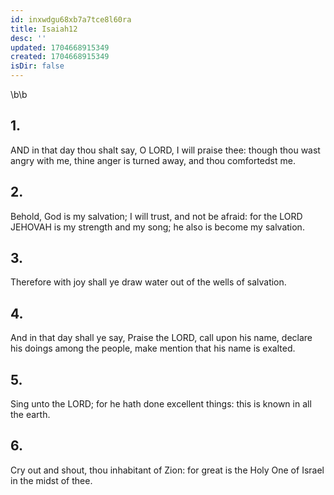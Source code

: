```yaml
---
id: inxwdgu68xb7a7tce8l60ra
title: Isaiah12
desc: ''
updated: 1704668915349
created: 1704668915349
isDir: false
---
```

\b\b
## 1.
AND in that day thou shalt say, O LORD, I will praise thee: though thou wast angry with me, thine anger is turned away, and thou comfortedst me.
## 2.
Behold, God is my salvation; I will trust, and not be afraid: for the LORD JEHOVAH is my strength and my song; he also is become my salvation.
## 3.
Therefore with joy shall ye draw water out of the wells of salvation.
## 4.
And in that day shall ye say, Praise the LORD, call upon his name, declare his doings among the people, make mention that his name is exalted.
## 5.
Sing unto the LORD; for he hath done excellent things: this is known in all the earth.
## 6.
Cry out and shout, thou inhabitant of Zion: for great is the Holy One of Israel in the midst of thee.
